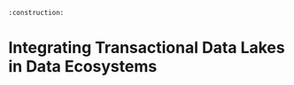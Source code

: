 ```admonish warning title="Page under construction"
:construction:
```

# Integrating Transactional Data Lakes in Data Ecosystems
